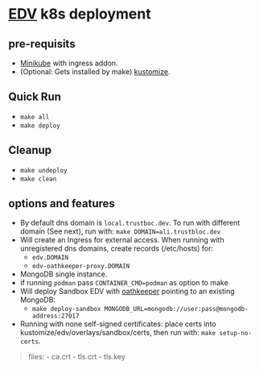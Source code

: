 # [EDV](https://github.com/trustbloc/edv) k8s deployment #


## pre-requisits
* [Minikube](https://minikube.sigs.k8s.io/docs/start/) with ingress addon.
* (Optional: Gets installed by make) [kustomize](https://kubectl.docs.kubernetes.io/installation/kustomize/).

## Quick Run
* `make all`
* `make deploy`

## Cleanup
* `make undeploy`
* `make clean`

## options and features
* By default dns domain is `local.trustboc.dev`. To run with different domain (See next), run with: `make DOMAIN=ali.trustbloc.dev`
* Will create an Ingress for external access. When running with unregistered dns domains, create records (/etc/hosts) for:
	- `edv.DOMAIN`
	- `edv-oathkeeper-proxy.DOMAIN`
*  MongoDB single instance.
* if running `podman` pass `CONTAINER_CMD=podman` as option to make
* Will deploy Sandbox EDV with [oathkeeper](https://github.com/ory/oathkeeper) pointing to an existing MongoDB:
	- `make deploy-sandbox MONGODB_URL=mongodb://user:pass@mongodb-address:27017`
* Running with none self-signed certificates: place certs into kustomize/edv/overlays/sandbox/certs, then run with: `make setup-no-certs`.
>files:
	- ca.crt
	- tls.crt
	- tls.key
